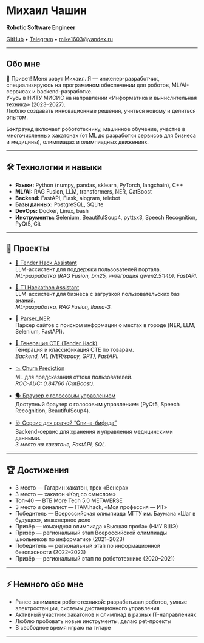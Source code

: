 # Михаил Чашин

**Robotic Software Engineer**

[GitHub](https://github.com/vvvvtrt) • [Telegram](https://t.me/vvvvtrt) • mike1603@yandex.ru

---

## Обо мне

👋 Привет! Меня зовут Михаил. Я — инженер-разработчик, специализируюсь на программном обеспечении для роботов, ML/AI-сервисах и backend-разработке.  
Учусь в НИТУ МИСИС на направлении «Информатика и вычислительная техника» (2023–2027).  
Люблю создавать инновационные решения, учиться новому и делиться опытом.

Бэкграунд включает робототехнику, машинное обучение, участие в многочисленных хакатонах (от ML до разработки сервисов для бизнеса и медицины), олимпиадах и олимпиадных движениях.

---

## 🛠️ Технологии и навыки

- **Языки:** Python (numpy, pandas, sklearn, PyTorch, langchain), C++ 
- **ML/AI:** RAG Fusion, LLM, transformers, NER, CatBoost
- **Backend:** FastAPI, Flask, aiogram, telebot
- **Базы данных:** PostgreSQL, SQLite
- **DevOps:** Docker, Linux, bash
- **Инструменты:** Selenium, BeautifulSoup4, pyttsx3, Speech Recognition, PyQt5, Git

---

## 🚀 Проекты

- [🤖 Tender Hack Assistant](https://github.com/Ivan-Knyazev/TenderHack_2025_Made_in_MISIS)  
  LLM-ассистент для поддержки пользователей портала.  
  *ML-разработка (RAG Fusion, bm25, интеграция qwen2.5:14b), FastAPI.*

- [💼 T1 Hackathon Assistant](https://github.com/vvvvtrt/T1_Hackathon/tree/main/app)  
  LLM-ассистент для бизнеса с загрузкой пользовательских баз знаний.  
  *ML-разработка, RAG Fusion, llama-3.*

- [🌆 Parser_NER](https://github.com/vvvvtrt/Parser_NER)  
  Парсер сайтов с поиском информации о местах в городе (NER, LLM, Selenium, FastAPI).

- [🛒 Генерация CTE (Tender Hack)](https://github.com/vvvvtrt/Tender_hack)  
  Генерация и классификация CTE по товарам.  
  *Backend, ML (NER/spacy, GPT), FastAPI.*

- [📉 Churn Prediction](https://github.com/vvvvtrt/Churn_prediction)  
  ML для предсказания оттока пользователей.  
  *ROC-AUC: 0.84760 (CatBoost).*

- [🗣️ Браузер с голосовым управлением](https://github.com/vvvvtrt/Browser_voice_controlled)  
  Доступный браузер с голосовым управлением (PyQt5, Speech Recognition, BeautifulSoup4).

- [🩺 Сервис для врачей “Спина-бифида”](https://github.com/vvvvtrt/Spina_Bifida)  
  Backend-сервис для хранения и управления медицинскими данными.  
  *3 место на хакатоне, FastAPI, SQL.*

---

## 🏆 Достижения

- 3 место — Гагарин хакатон, трек «Венера»
- 3 место — хакатон «Код со смыслом»
- Топ-40 — ВТБ More Tech 5.0 METAVERSE
- 3 место и финалист — ITAM.hack, «Моя профессия — ИТ»
- Победитель — Всероссийская олимпиада МГТУ им. Баумана «Шаг в будущее», инженерное дело
- Призёр — командная олимпиада «Высшая проба» (НИУ ВШЭ)
- Призёр — региональный этап Всероссийской олимпиады школьников по информатике (2021–2023)
- Победитель — региональный этап по информационной безопасности (2022–2023)
- Призёр — региональный этап по робототехнике (2020–2021)

---

## ⚡ Немного обо мне

- Ранее занимался робототехникой: разрабатывал роботов, умные электростанции, системы дистанционного управления
- Активный участник хакатонов и олимпиад в разных IT-направлениях
- Люблю пробовать новые инструменты, делаю pet-проекты
- В свободное время играю на гитаре

---

